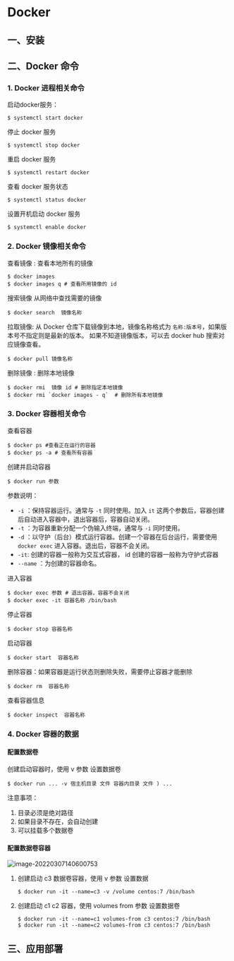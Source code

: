 # Docker

## 一、安装







## 二、Docker 命令

### 1. Docker 进程相关命令

启动docker服务：

```shell
$ systemctl start docker
```

停止 docker 服务

```shell
$ systemctl stop docker
```

重启 docker 服务

```shell
$ systemctl restart docker
```

查看 docker 服务状态

```shell
$ systemctl status docker
```

设置开机启动 docker 服务

```shell
$ systemctl enable docker
```



### 2. Docker 镜像相关命令

查看镜像 : 查看本地所有的镜像

```shell
$ docker images
$ docker images q # 查看所用镜像的 id
```

搜索镜像 从网络中查找需要的镜像

```shell
$ docker search  镜像名称
```

拉取镜像: 从 Docker 仓库下载镜像到本地，镜像名称格式为 `名称:版本号`，如果版本号不指定则是最新的版本。
如果不知道镜像版本，可以去 docker hub 搜索对应镜像查看。

```shell
$ docker pull 镜像名称
```

删除镜像 : 删除本地镜像

```shell
$ docker rmi  镜像 id # 删除指定本地镜像
$ docker rmi `docker images - q`  # 删除所有本地镜像
```





### 3. Docker 容器相关命令

查看容器

```shell
$ docker ps #查看正在运行的容器
$ docker ps -a # 查看所有容器
```

创建并启动容器

```shell
$ docker run 参数
```

参数说明：

- `-i` ：保持容器运行。通常与 `-t` 同时使用。加入 `it` 这两个参数后，容器创建后自动进入容器中，退出容器后，容器自动关闭。
- `-t` ：为容器重新分配一个伪输入终端，通常与 `-i` 同时使用。
- `-d` ：以守护（后台）模式运行容器。创建一个容器在后台运行，需要使用 `docker exec` 进入容器。退出后，容器不会关闭。
- `-it`:  创建的容器一般称为交互式容器， id 创建的容器一般称为守护式容器
- `--name` ：为创建的容器命名。

进入容器

```shell
$ docker exec 参数 # 退出容器，容器不会关闭
$ docker exec -it 容器名称 /bin/bash
```

停止容器

```shell
$ docker stop 容器名称
```

启动容器

```shell
$ docker start  容器名称
```

删除容器：如果容器是运行状态则删除失败，需要停止容器才能删除

```shell
$ docker rm  容器名称
```

查看容器信息

```shell
$ docker inspect  容器名称
```



### 4. Docker 容器的数据

#### 配置数据卷

创建启动容器时，使用 v 参数 设置数据卷

```shell
$ docker run ... -v 宿主机目录 文件 容器内目录 文件 ) ...
```

注意事项：

1. 目录必须是绝对路径
2. 如果目录不存在，会自动创建
3. 可以挂载多个数据卷

#### 配置数据卷容器

![image-20220307140600753](https://kinvy-images.oss-cn-beijing.aliyuncs.com/Images/image-20220307140600753.png)

1. 创建启动 c3 数据卷容器，使用 v 参数 设置数据

   ```shell
   $ docker run -it --name=c3 -v /volume centos:7 /bin/bash
   ```

2. 创建启动 c1 c2 容器，使用 volumes from 参数 设置数据卷

   ```shell
   $ docker run -it --name=c1 volumes-from c3 centos:7 /bin/bash
   $ docker run -it --name=c2 volumes-from c3 centos:7 /bin/bash
   ```

   





## 三、应用部署







